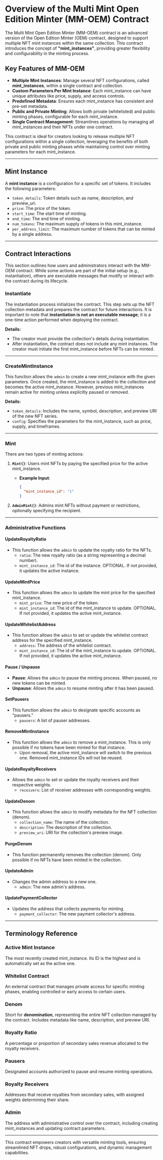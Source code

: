 # Overview of the Multi Mint Open Edition Minter (MM-OEM) Contract

The Multi Mint Open Edition Minter (MM-OEM) contract is an advanced version of the Open Edition Minter (OEM) contract, designed to support multiple NFT mint instances within the same collection. This contract introduces the concept of **"mint_instances"**, providing greater flexibility and configurability in the minting process.

## Key Features of MM-OEM

- **Multiple Mint Instances**: Manage several NFT configurations, called **mint_instances**, within a single contract and collection.
- **Custom Parameters Per Mint Instance**: Each mint_instance can have unique attributes like price, supply, and access controls.
- **Predefined Metadata**: Ensures each mint_instance has consistent and pre-set metadata.
- **Public and Private Minting**: Allows both private (whitelisted) and public minting phases, configurable for each mint_instance.
- **Single Contract Management**: Streamlines operations by managing all mint_instances and their NFTs under one contract.

This contract is ideal for creators looking to release multiple NFT configurations within a single collection, leveraging the benefits of both private and public minting phases while maintaining control over minting parameters for each mint_instance.

---

## Mint Instance

A **mint instance** is a configuration for a specific set of tokens. It includes the following parameters:

- `token_details`: Token details such as name, description, and preview_uri.
- `price`: The price of the token.
- `start_time`: The start time of minting.
- `end_time`: The end time of minting.
- `num_tokens`: The maximum supply of tokens in this mint_instance.
- `per_address_limit`: The maximum number of tokens that can be minted by a single address.

---

## Contract Interactions

This section outlines how users and administrators interact with the MM-OEM contract. While some actions are part of the initial setup (e.g., instantiation), others are executable messages that modify or interact with the contract during its lifecycle.

### Instantiate

The instantiation process initializes the contract. This step sets up the NFT collection metadata and prepares the contract for future interactions. It is important to note that **instantiation is not an executable message**; it is a one-time action performed when deploying the contract.

**Details:**
- The creator must provide the collection's details during instantiation.
- After instantiation, the contract does not include any mint instances. The creator must initiate the first mint_instance before NFTs can be minted.

---

### CreateMintInstance

This function allows the `admin` to create a new mint_instance with the given parameters. Once created, the mint_instance is added to the collection and becomes the active mint_instance. However, previous mint_instances remain active for minting unless explicitly paused or removed.

**Details:**
- `token_details`: Includes the name, symbol, description, and preview URI of the new NFT series.
- `config`: Specifies the parameters for the mint_instance, such as price, supply, and timeframes.

---

### Mint

There are two types of minting actions:

1. **`Mint{}`**: Users mint NFTs by paying the specified price for the active mint_instance.
    - **Example Input**:
      ```json
      {
        "mint_instance_id": "1"
      }
      ```

2. **`AdminMint{}`**: Admins mint NFTs without payment or restrictions, optionally specifying the recipient.

---

### Administrative Functions

#### UpdateRoyaltyRatio
- This function allows the `admin` to update the royalty ratio for the NFTs.
    - `ratio`: The new royalty ratio (as a string representing a decimal number).
    - `mint_instance_id`: The id of the instance. OPTIONAL. If not provided, it updates the active instance.

#### UpdateMintPrice
- This function allows the `admin` to update the mint price for the specified mint_instance.
    - `mint_price`: The new price of the token.
    - `mint_instance_id`: The id of the mint_instance to update. OPTIONAL. If not provided, it updates the active mint_instance.

#### UpdateWhitelistAddress
- This function allows the `admin` to set or update the whitelist contract address for the specified mint_instance.
    - `address`: The address of the whitelist contract.
    - `mint_instance_id`: The id of the mint_instance to update. OPTIONAL. If not provided, it updates the active mint_instance.

#### Pause / Unpause
- **Pause**: Allows the `admin` to pause the minting process. When paused, no new tokens can be minted.
- **Unpause**: Allows the `admin` to resume minting after it has been paused.

#### SetPausers
- This function allows the `admin` to designate specific accounts as "pausers."
    - `pausers`: A list of pauser addresses.

#### RemoveMintInstance
- This function allows the `admin` to remove a mint_instance. This is only possible if no tokens have been minted for that instance.
    - Upon removal, the active mint_instance will switch to the previous one. Removed mint_instance IDs will not be reused.

#### UpdateRoyaltyReceivers
- Allows the `admin` to set or update the royalty receivers and their respective weights.
    - `receivers`: List of receiver addresses with corresponding weights.

#### UpdateDenom
- This function allows the `admin` to modify metadata for the NFT collection (denom).
    - `collection_name`: The name of the collection.
    - `description`: The description of the collection.
    - `preview_uri`: URI for the collection's preview image.

#### PurgeDenom
- This function permanently removes the collection (denom). Only possible if no NFTs have been minted in the collection.

#### UpdateAdmin
- Changes the admin address to a new one.
    - `admin`: The new admin's address.

#### UpdatePaymentCollector
- Updates the address that collects payments for minting.
    - `payment_collector`: The new payment collector's address.

---

## Terminology Reference

### Active Mint Instance
The most recently created mint_instance. Its ID is the highest and is automatically set as the active one.

### Whitelist Contract
An external contract that manages private access for specific minting phases, enabling controlled or early access to certain users.

### Denom
Short for **denomination**, representing the entire NFT collection managed by the contract. Includes metadata like name, description, and preview URI.

### Royalty Ratio
A percentage or proportion of secondary sales revenue allocated to the royalty receivers.

### Pausers
Designated accounts authorized to pause and resume minting operations.

### Royalty Receivers
Addresses that receive royalties from secondary sales, with assigned weights determining their share.

### Admin
The address with administrative control over the contract, including creating mint_instances and updating contract parameters.

---

This contract empowers creators with versatile minting tools, ensuring streamlined NFT drops, robust configurations, and dynamic management capabilities.
